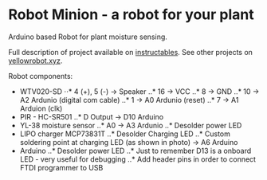 # Robot Minion - a robot for your plant 
Arduino based Robot for plant moisture sensing.

Full description of project available on [instructables](http://www.instructables.com/member/evalds/).
See other projects on [yellowrobot.xyz](http://www.yellowrobot.xyz).

Robot components:

* WTV020-SD
⋅⋅* 4 (+), 5 (-) -> Speaker
..* 16 -> VCC
..* 8 -> GND
..* 10 -> A2 Ardunio (digital com cable)
..* 1 -> A0 Ardunio (reset)
..* 7 -> A1 Arduion (clk)
* PIR - HC-SR501
..* D Output -> D10 Arduino
* YL-38 moisture sensor
..* A0 -> A3 Ardunio
..* Desolder power LED
* LIPO charger MCP73831T
..* Desolder Charging LED
..* Custom soldering point at charging LED (as shown in photo) -> A6 Arduino
* Arduino
..* Desolder power LED
..* Just to remember D13 is a onboard LED - very useful for debugging
..* Add header pins in order to connect FTDI programmer to USB